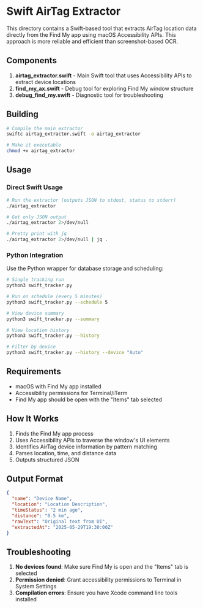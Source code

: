 # Swift AirTag Extractor

This directory contains a Swift-based tool that extracts AirTag location data directly from the Find My app using macOS Accessibility APIs. This approach is more reliable and efficient than screenshot-based OCR.

## Components

1. **airtag_extractor.swift** - Main Swift tool that uses Accessibility APIs to extract device locations
2. **find_my_ax.swift** - Debug tool for exploring Find My window structure
3. **debug_find_my.swift** - Diagnostic tool for troubleshooting

## Building

```bash
# Compile the main extractor
swiftc airtag_extractor.swift -o airtag_extractor

# Make it executable
chmod +x airtag_extractor
```

## Usage

### Direct Swift Usage

```bash
# Run the extractor (outputs JSON to stdout, status to stderr)
./airtag_extractor

# Get only JSON output
./airtag_extractor 2>/dev/null

# Pretty print with jq
./airtag_extractor 2>/dev/null | jq .
```

### Python Integration

Use the Python wrapper for database storage and scheduling:

```bash
# Single tracking run
python3 swift_tracker.py

# Run on schedule (every 5 minutes)
python3 swift_tracker.py --schedule 5

# View device summary
python3 swift_tracker.py --summary

# View location history
python3 swift_tracker.py --history

# Filter by device
python3 swift_tracker.py --history --device "Auto"
```

## Requirements

- macOS with Find My app installed
- Accessibility permissions for Terminal/iTerm
- Find My app should be open with the "Items" tab selected

## How It Works

1. Finds the Find My app process
2. Uses Accessibility APIs to traverse the window's UI elements
3. Identifies AirTag device information by pattern matching
4. Parses location, time, and distance data
5. Outputs structured JSON

## Output Format

```json
{
  "name": "Device Name",
  "location": "Location Description",
  "timeStatus": "2 min ago",
  "distance": "0.5 km",
  "rawText": "Original text from UI",
  "extractedAt": "2025-05-29T19:30:00Z"
}
```

## Troubleshooting

1. **No devices found**: Make sure Find My is open and the "Items" tab is selected
2. **Permission denied**: Grant accessibility permissions to Terminal in System Settings
3. **Compilation errors**: Ensure you have Xcode command line tools installed